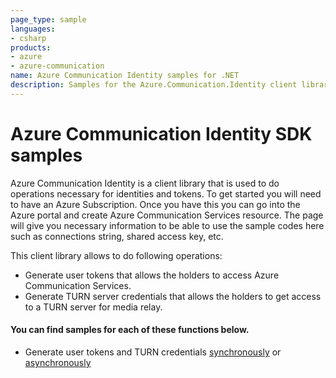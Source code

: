 ```yaml
---
page_type: sample
languages:
- csharp
products:
- azure
- azure-communication
name: Azure Communication Identity samples for .NET
description: Samples for the Azure.Communication.Identity client library
---
```


# Azure Communication Identity SDK samples

Azure Communication Identity is a client library that is used to do operations necessary for identities and tokens.
To get started you will need to have an Azure Subscription. Once you have this you can go into the Azure portal and create Azure Communication Services resource. The page will give you necessary information to be able to use the sample codes here such as connections string, shared access key, etc.

This client library allows to do following operations:
 - Generate user tokens that allows the holders to access Azure Communication Services.
 - Generate TURN server credentials that allows the holders to get access to a TURN server for media relay.

 #### You can find samples for each of these functions below.
 - Generate user tokens and TURN credentials [synchronously][sample_identity] or [asynchronously][sample_identity_async]
 
<!-- LINKS -->
[sample_identity]: https://github.com/Azure/azure-sdk-for-net/tree/master/sdk/communication/Azure.Communication.Identity/samples/Sample1_CommunicationIdentityClient.md
[sample_identity_async]: https://github.com/Azure/azure-sdk-for-net/tree/master/sdk/communication/Azure.Communication.Identity/samples/Sample1_CommunicationIdentityClientAsync.md
